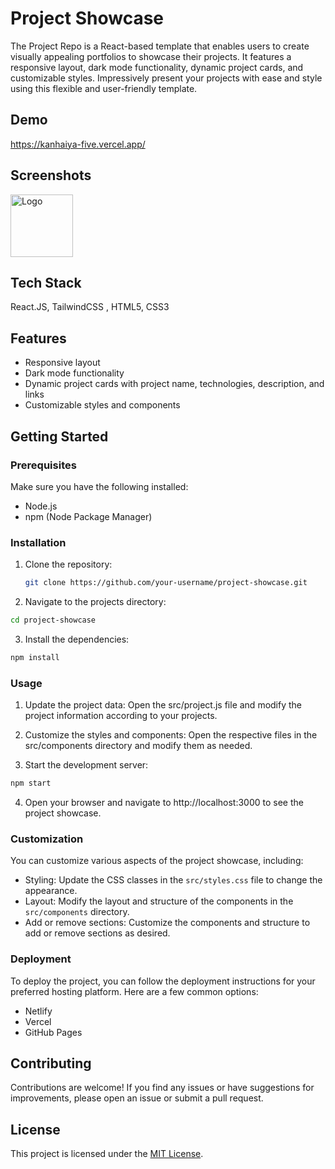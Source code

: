 # Project Showcase

The Project Repo is a React-based template that enables users to create visually appealing portfolios to showcase their projects. It features a responsive layout, dark mode functionality, dynamic project cards, and customizable styles. Impressively present your projects with ease and style using this flexible and user-friendly template.

## Demo
https://kanhaiya-five.vercel.app/

## Screenshots

 <img alt="Logo" src="https://github.com/kanhaiya8608/CL1.5/blob/main/Screenshot/papp.png?raw=true" width="100" />


## Tech Stack
React.JS, TailwindCSS
, HTML5, CSS3


## Features

- Responsive layout
- Dark mode functionality
- Dynamic project cards with project name, technologies, description, and links
- Customizable styles and components

## Getting Started

### Prerequisites

Make sure you have the following installed:

- Node.js
- npm (Node Package Manager)

### Installation

1. Clone the repository:

   ```bash
   git clone https://github.com/your-username/project-showcase.git
   ```
2.  Navigate to the projects directory:

```bash 
cd project-showcase
```
3. Install the dependencies:
```bash 
npm install
```

### Usage

1. Update the project data: Open the src/project.js file and modify the project information according to your projects.

2. Customize the styles and components: Open the respective files in the src/components directory and modify them as needed.

3. Start the development server:
```bash
npm start
```
4. Open your browser and navigate to http://localhost:3000 to see the project showcase.
### Customization

You can customize various aspects of the project showcase, including:

- Styling: Update the CSS classes in the `src/styles.css` file to change the appearance.
- Layout: Modify the layout and structure of the components in the `src/components` directory.
- Add or remove sections: Customize the components and structure to add or remove sections as desired.

### Deployment

To deploy the project, you can follow the deployment instructions for your preferred hosting platform. Here are a few common options:

- Netlify
- Vercel
- GitHub Pages

## Contributing

Contributions are welcome! If you find any issues or have suggestions for improvements, please open an issue or submit a pull request.

## License

This project is licensed under the [MIT License](LICENSE).
